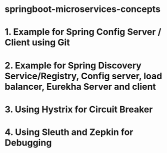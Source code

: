 # springboot-microservices-concepts

# 1. Example for Spring Config Server / Client using Git
# 2. Example for Spring Discovery Service/Registry, Config server, load balancer, Eurekha Server and client
# 3. Using Hystrix for Circuit Breaker
# 4. Using Sleuth and Zepkin for Debugging
